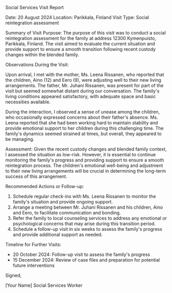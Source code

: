 Social Services Visit Report

Date: 20 August 2024
Location: Parikkala, Finland
Visit Type: Social reintegration assessment

Summary of Visit Purpose:
The purpose of this visit was to conduct a social reintegration assessment for the family at address 12300 Kymenpuisto, Parikkala, Finland. The visit aimed to evaluate the current situation and provide support to ensure a smooth transition following recent custody changes within the blended family.

Observations During the Visit:

Upon arrival, I met with the mother, Ms. Leena Rissanen, who reported that the children, Aino (12) and Eero (9), were adjusting well to their new living arrangements. The father, Mr. Juhani Rissanen, was present for part of the visit but seemed somewhat distant during our conversation. The family's living conditions appeared satisfactory, with adequate space and basic necessities available.

During the interaction, I observed a sense of unease among the children, who occasionally expressed concerns about their father's absence. Ms. Leena reported that she had been working hard to maintain stability and provide emotional support to her children during this challenging time. The family's dynamics seemed strained at times, but overall, they appeared to be managing.

Assessment:
Given the recent custody changes and blended family context, I assessed the situation as low-risk. However, it is essential to continue monitoring the family's progress and providing support to ensure a smooth reintegration process. The children's emotional well-being and adjustment to their new living arrangements will be crucial in determining the long-term success of this arrangement.

Recommended Actions or Follow-up:

1. Schedule regular check-ins with Ms. Leena Rissanen to monitor the family's situation and provide ongoing support.
2. Arrange a meeting between Mr. Juhani Rissanen and his children, Aino and Eero, to facilitate communication and bonding.
3. Refer the family to local counseling services to address any emotional or psychological concerns that may arise during this transition period.
4. Schedule a follow-up visit in six weeks to assess the family's progress and provide additional support as needed.

Timeline for Further Visits:

* 20 October 2024: Follow-up visit to assess the family's progress
* 15 December 2024: Review of case files and preparation for potential future interventions

Signed,

[Your Name]
Social Services Worker